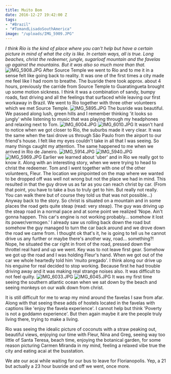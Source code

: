 ```yaml
---
title: Muito Bom
date: 2016-12-27 19:42:00 Z
tags:
- "#Brazil"
- "#TomandLisadoSouthAmerica"
image: "/uploads/IMG_5909.JPG"
---
```


*I think Rio is the kind of place where you can't help but have a certain picture in mind of what the city is like. In certain ways, all is true. Long beaches, christ the redeemer, jungle, sugarloaf mountain and the favelas up against the mountains. But it was also so much more than that.*<!--more-->
![IMG_5908.JPG](/uploads/IMG_5908.JPG)
After Source Temple we went to Rio and to me it in a sense felt like going back to reality. It was one of the first times a city made me feel like I had room to breathe. The busride there took approx. about 4 hours, previously the carride from Source Temple to Guaratingueta brought up some motion sickness. I think it was a combination of sandy, bumpy roads, fast driving and all the feelings that surfaced while leaving our first workaway in Brazil. We went to Rio together with three other volunteers which we met Source Temple.
![IMG_5895.JPG](/uploads/IMG_5895.JPG)
The busride was beautiful. We passed along lush, green hills and I remember thinking 'it looks so jungly' while listening to music that was playing through my headphones and relaxing next to Tom. 
![IMG_6004.JPG](/uploads/IMG_6004.JPG)
![IMG_6010.JPG](/uploads/IMG_6010.JPG)
It wasn't hard to notice when we got closer to Rio, the suburbs made it very clear. It was the same when the taxi drove us through São Paulo from the airport to our friend's house. I felt like my eyes couldn't take in all that I was seeing. So many things caught my attention. The same happened to me when we arrived in Rio de Janeiro. 
![IMG_5914.JPG](/uploads/IMG_5914.JPG)
![IMG_5940.JPG](/uploads/IMG_5940.JPG)
![IMG_5969.JPG](/uploads/IMG_5969.JPG)
Earlier we learned about 'uber' and in Rio we really got to know it. Along with an interesting story, when we were trying to head to christ the redeemer. Tom and I went together with one of the other volunteers, Fleur. The location we pinpointed on the map where we wanted to be dropped off was well not wrong but not the place we had in mind. This resulted in that the guy drove us as far as you can reach christ by car. (From that point, you have to take a bus to truly get to him. But really not really. You can walk there but of course they told us that was not possible...) Anyway back to the story. So christ is situated on a mountain and in some places the road gets quite steap (read: very steap). The guy was driving up the steap road in a normal pace and at some point we realized 'Nope. Ain't gonna happen. This car's engine is not working probably... somehow it lost its power/vermogen.' I already saw us rolling back down the road but somehow the guy managed to turn the car back around and we drove down the road we came from. I thought ok that's it, he is going to tell us he cannot drive us any further or maybe there's another way, road... something?! Nope, he situated the car right in front of the road, pressed down the throttel real hard and up we went. Key was to not leave first gear. Somehow we got up the road and I was holding Fleur's hand. When we got out of the car we whole heartedly told him 'muito pregado'. I think along our drive up his enguine for real decided to stop working. Because first he had trouble driving away and it was making real strange noises also. It was difficult to not feel quilty. 
![IMG_6033.JPG](/uploads/IMG_6033.JPG)
![IMG_6045.JPG](/uploads/IMG_6045.JPG)
It was my first time seeing the southern atlantic ocean when we sat down by the beach and seeing monkeys on our walk down from christ. 

It is still difficult for me to wrap my mind around the favelas I saw from afar. Along with that seeing these adds of hostels located in the favelas with captions like 'enjoy the favela experience'. I cannot help but think 'Poverty is not a goddamn experience'. But then again maybe it are the people truly living there, trying to make a living. 

Rio was seeing the idealic picture of coconuts with a straw peaking out, beautiful views, enjoying our time with Fleur, Nina and Greg, seeing way too little  of Santa Teresa, beach time, enjoying the botanical garden, for some reason picturing Carmen Miranda in my mind, feeling a relaxed vibe true the city and eating acai at the busstation. 

We ate our acai while waiting for our bus to leave for Florianopolis. Yep, a 21 but actually a 23 hour busride and off we went, once more.